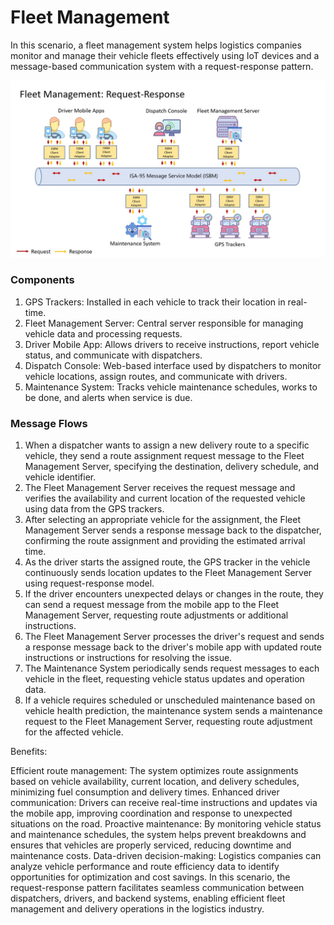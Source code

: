 # Fleet Management

In this scenario, a fleet management system helps logistics companies monitor and manage their vehicle fleets effectively using IoT devices and a message-based communication system with a request-response pattern.

![image](/Documents/Use_Cases/Images/Fleet-Management.jpg)

### Components

   1. GPS Trackers: Installed in each vehicle to track their location in real-time.
   2. Fleet Management Server: Central server responsible for managing vehicle data and processing requests.
   3. Driver Mobile App: Allows drivers to receive instructions, report vehicle status, and communicate with dispatchers.
   4. Dispatch Console: Web-based interface used by dispatchers to monitor vehicle locations, assign routes, and communicate with drivers.
   5. Maintenance System: Tracks vehicle maintenance schedules, works to be done, and alerts when service is due.

### Message Flows

   1. When a dispatcher wants to assign a new delivery route to a specific vehicle, they send a route assignment request message to the Fleet Management Server, specifying the destination, delivery schedule, and vehicle identifier.
   2. The Fleet Management Server receives the request message and verifies the availability and current location of the requested vehicle using data from the GPS trackers.
   3. After selecting an appropriate vehicle for the assignment, the Fleet Management Server sends a response message back to the dispatcher, confirming the route assignment and providing the estimated arrival time.
   4. As the driver starts the assigned route, the GPS tracker in the vehicle continuously sends location updates to the Fleet Management Server using request-response model.
   5. If the driver encounters unexpected delays or changes in the route, they can send a request message from the mobile app to the Fleet Management Server, requesting route adjustments or additional instructions.
   6. The Fleet Management Server processes the driver's request and sends a response message back to the driver's mobile app with updated route instructions or instructions for resolving the issue.
   7. The Maintenance System periodically sends request messages to each vehicle in the fleet, requesting vehicle status updates and operation data.
   8. If a vehicle requires scheduled or unscheduled maintenance based on vehicle health prediction, the maintenance system sends a maintenance request to the Fleet Management Server, requesting route adjustment for the affected vehicle.

Benefits:

Efficient route management: The system optimizes route assignments based on vehicle availability, current location, and delivery schedules, minimizing fuel consumption and delivery times.
Enhanced driver communication: Drivers can receive real-time instructions and updates via the mobile app, improving coordination and response to unexpected situations on the road.
Proactive maintenance: By monitoring vehicle status and maintenance schedules, the system helps prevent breakdowns and ensures that vehicles are properly serviced, reducing downtime and maintenance costs.
Data-driven decision-making: Logistics companies can analyze vehicle performance and route efficiency data to identify opportunities for optimization and cost savings.
In this scenario, the request-response pattern facilitates seamless communication between dispatchers, drivers, and backend systems, enabling efficient fleet management and delivery operations in the logistics industry.
